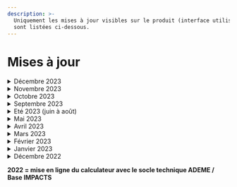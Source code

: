 ```yaml
---
description: >-
  Uniquement les mises à jour visibles sur le produit (interface utilisateur)
  sont listées ci-dessous.
---
```


# Mises à jour

<details>

<summary>Décembre 2023</summary>

* Intégration stocks dormants (deadstocks)\
  Plus d'informations sur cette [page](https://fabrique-numerique.gitbook.io/ecobalyse/textile/cas-particuliers/stocks-dormants-deadstock).
* Possibilité de désactiver des étapes/procédés dans l'interface\
  (cela permet notamment de faciliter la modélisation de vêtements [upcyclés](https://fabrique-numerique.gitbook.io/ecobalyse/textile/cas-particuliers/surcyclage-upcycling))

</details>

<details>

<summary>Novembre 2023</summary>

* Inventaires enrichis\
  Enrichissement de certaines inventaires/procédés d'ennoblissement (1 blanchiment, 2 teintures, 2 impressions) afin de mieux refléter l'impact des substances chimiques.\
  Plus d'information sur cette [page](https://fabrique-numerique.gitbook.io/ecobalyse/textile/etapes-du-cycle-de-vie/ennoblissement/inventaires-enrichis).

</details>

<details>

<summary>Octobre 2023</summary>

* Intégration du complément "Microfibres"\
  Ajout d'un complément "hors-ACV" afin d'intégrer l'impact des microfibres relarguées tout au long du cycle de vie dans différents compartiments (eau, air, sol). \
  Plus d'information sur cette [page](https://fabrique-numerique.gitbook.io/ecobalyse/textile/complements-hors-acv/microfibres).
* Ajout d'un impact agrégé "Coût environnemental" \
  Plus d'informations sur cette [page](https://fabrique-numerique.gitbook.io/ecobalyse/textile/impacts-consideres).

</details>

<details>

<summary>Septembre 2023</summary>

* Intégration du complément "Export Hors Europe" \
  Ajout d'un complément "hors-ACV" afin d'intégrer l'impact des vêtements exportés hors Europe et non-réutilisés. Plus d'information sur cette [page](https://fabrique-numerique.gitbook.io/ecobalyse/textile/complements-hors-acv/export-hors-europe).
* Comparaison inter-catégorie \
  Ecobalyser permet désormais de comparer des produits de différentes catégories \
  (ex: un poulet vs un t-shirt) dans le module "Comparer" à droite de l'interface.
* Harmonisation de l'interface avec l'Alimentaire\
  La présentation des étapes du cycle de vie évolue.

</details>

<details>

<summary>Eté 2023 (juin à août)</summary>

* Filage vs Filature\
  Distinction du procédé de fabrication du fil selon le type de fibre\
  procédé Filage = fibres synthétiques\
  procédé Filature = autres fibres &#x20;
* Filature conventionnelle (ring spinning) vs non conventionnelle (open-end spinning)\
  Possibilité de préciser le procédé de filature
* Consommation d'électricité (étape Fabrication du fil)\
  Nouveau calcul de la consommation d'électricité => prise en compte de l'épaisseur (titrage) du fil à fabriquer et du procédé utilisé (filage, filature conventionnelle, filature non-conventionnelle)
* Harmonisation de l'interface avec l'Alimentaire\
  La présentation des résultats (bloc bleu en haut à droite du calculateur) évolue.

</details>

<details>

<summary>Mai 2023</summary>

* Ouverture des scénarios de modélisation\
  L'API et l'interface en ligne permettent désormais d'accéder aux paramètres des modélisations produit. Cela facilite le partage de scénarios entre acteurs.&#x20;
* Webinaire technique (12 mai 2023)\
  Mise en place d'un webinaire en ligne présentant les avancées méthodologiques du dispositif d'affichage environnemental Textile.\
  Replay => [accès](https://ademecloud-my.sharepoint.com/personal/fabien\_fougeroux\_ademe\_fr/\_layouts/15/stream.aspx?id=%2Fpersonal%2Ffabien%5Ffougeroux%5Fademe%5Ffr%2FDocuments%2FPartage%2FAffichage%20Environnemental%20Textile%2Emp4\&ga=1)\
  Slides => [accès](https://docs.google.com/presentation/d/1xhv6oYeVitYJT9dsPYXUtv1xjIW7MVR\_Fe8eaE1e8FU/edit?usp=sharing)&#x20;

</details>

<details>

<summary>Avril 2023</summary>

* Explorateur produit
  * simplification des catégories
  * réajustement des valeurs par défaut en se basant sur les données moyennes du PEFCR A\&F ainsi que sur les travaux internes Ecobalyse
* Tissage : ~~Duitage~~ => Titrage\
  Introduction du paramètre Titrage (Nm) (au sein de l'étape Filature) dans le calcul de la consommation d'électricité (kW) du Tissage. Le paramètre initial (Duitage) est supprimé car il n'est pas aussi bien maîtrisé que le Titrage par les marques
* Surface (m2) + Densité de fils (/cm)\
  Ajout de ces deux indicateurs d'aide à la décision (dans la vision "Détaillée" du calculateur) afin d'éclairer les choix de modélisation de l'utilisateur
* Tricotage\
  Possibilité de sélectionner le type de tricotage (circulaire, rectiligne, seamless, fully-fashioned)
* Confection (complexité)\
  Intégration d'une notion de complexité (un nombre de minutes) afin de préciser la consommation d'électricité
* Correction de bugs

</details>

<details>

<summary>Mars 2023</summary>

Aucune modification; la majorité de l'équipe fut mobilisée sur l'Alimentaire.

</details>

<details>

<summary>Février 2023</summary>

#### Refonte module _**Fabrication de l'étoffe (dans la Documentation)**_

:warning: La Documentation est à jour mais pas le Calculateur (prévu pour mars 2023)&#x20;

* Tissage : ajout du paramètre "Titrage" (exprimé en Nm et affiché dans l'étape Filature) en remplacement du paramètre "Duitage" (car non maîtrisé par les principaux metteurs sur le marché)
* Tricotage : possibilité de préciser la technique utilisée (rectiligne, circulaire, seamless)
* Poids & Grammage par défaut : réajustement des valeurs par défaut (poids et grammage) par vêtement (t-shirt, robe, etc.) en intégrant les données moyennes du PEFCR A\&F&#x20;
* Tissage : ajout de deux indicateurs d'aide à la décision (surface d'étoffe et densité de fils) afin d'éclairer les choix de modélisation de l'utilisateur
* Filature : intégration du paramètre "titrage du fil" qui impacte d'autant la densité de fils (et donc la consommation d'électricité) utilisée en arrière plan pour le tissage
* &#x20;Autre : ajout de deux indicateurs d'aide à la décision (grammage et surface) au début du formulaire afin d'éclairer les choix de modélisation de l'utilisateur

#### Ajout section _Nous Contacter_

Permet aux utilisateurs de rentrer plus facilement en contact avec nous.

</details>

<details>

<summary>Janvier 2023</summary>

* ajout de la section "**Mises à jour**"
* enrichissement de la section "**Contribuer aux travaux**" avec la mise à disposition d'une Fiche Produit (sous format GSheet & GSlides) afin de permettre aux partenaires d'Ecobalyse (marques, bureaux d'études, etc.) de nous transmettre des données de produits réels afin d'enrichir le calculateur

</details>

<details>

<summary>Décembre 2022</summary>

#### Refonte du module _**Ennoblissement**_

* Teinture : suppression des procédés majorants de la Base Impacts \
  (ne sont pas représentatifs des réalités métier = consommation d'énergie trop élevée)
* Teinture : possibilité de modéliser de la teinture sur fil/étoffe/article
* Impression : possibilité de modéliser un procédé d'impression&#x20;
* Chaleur : possibilité de préciser la source de chaleur (charbon, gaz naturel, fioul lourd, fioul léger) utilisée&#x20;
* Finition : ajout d'une étape par défaut (apprêt chimique)&#x20;

</details>

**2022 = mise en ligne du calculateur avec le socle technique ADEME / Base IMPACTS**
